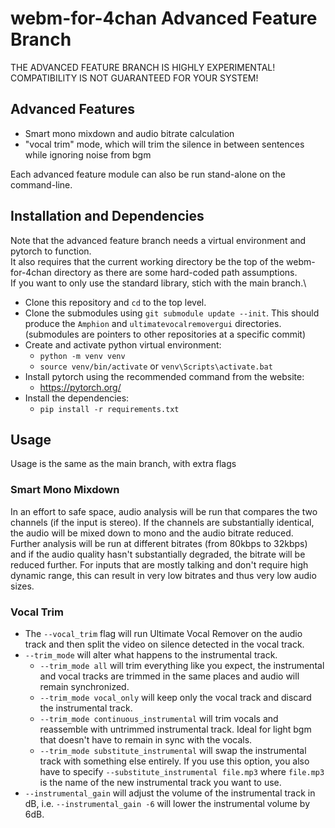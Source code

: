 # webm-for-4chan Advanced Feature Branch
THE ADVANCED FEATURE BRANCH IS HIGHLY EXPERIMENTAL! COMPATIBILITY IS NOT GUARANTEED FOR YOUR SYSTEM!

## Advanced Features
- Smart mono mixdown and audio bitrate calculation
- "vocal trim" mode, which will trim the silence in between sentences while ignoring noise from bgm

Each advanced feature module can also be run stand-alone on the command-line.

## Installation and Dependencies
Note that the advanced feature branch needs a virtual environment and pytorch to function.\
It also requires that the current working directory be the top of the webm-for-4chan directory as there are some hard-coded path assumptions.\
If you want to only use the standard library, stich with the main branch.\

- Clone this repository and `cd` to the top level.
- Clone the submodules using `git submodule update --init`. This should produce the `Amphion` and `ultimatevocalremovergui` directories. (submodules are pointers to other repositories at a specific commit)
- Create and activate python virtual environment:
  - `python -m venv venv`
  - `source venv/bin/activate` or `venv\Scripts\activate.bat`
- Install pytorch using the recommended command from the website:
  - https://pytorch.org/
- Install the dependencies:
  - `pip install -r requirements.txt`

## Usage
Usage is the same as the main branch, with extra flags

### Smart Mono Mixdown
In an effort to safe space, audio analysis will be run that compares the two channels (if the input is stereo). If the channels are substantially identical, the audio will be mixed down to mono and the audio bitrate reduced. Further analysis will be run at different bitrates (from 80kbps to 32kbps) and if the audio quality hasn't substantially degraded, the bitrate will be reduced further. For inputs that are mostly talking and don't require high dynamic range, this can result in very low bitrates and thus very low audio sizes.

### Vocal Trim
- The `--vocal_trim` flag will run Ultimate Vocal Remover on the audio track and then split the video on silence detected in the vocal track.
- `--trim_mode` will alter what happens to the instrumental track.
  - `--trim_mode all` will trim everything like you expect, the instrumental and vocal tracks are trimmed in the same places and audio will remain synchronized.
  - `--trim_mode vocal_only` will keep only the vocal track and discard the instrumental track.
  - `--trim_mode continuous_instrumental` will trim vocals and reassemble with untrimmed instrumental track. Ideal for light bgm that doesn't have to remain in sync with the vocals.
  - `--trim_mode substitute_instrumental` will swap the instrumental track with something else entirely. If you use this option, you also have to specify `--substitute_instrumental file.mp3` where `file.mp3` is the name of the new instrumental track you want to use.
- `--instrumental_gain` will adjust the volume of the instrumental track in dB, i.e. `--instrumental_gain -6` will lower the instrumental volume by 6dB.


